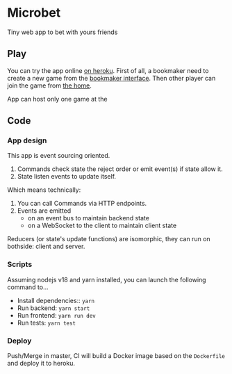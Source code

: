 # Microbet

Tiny web app to bet with yours friends

## Play

You can try the app online [on heroku](https://microbet.herokuapp.com/).
First of all, a bookmaker need to create a new game from the [bookmaker interface](https://microbet.herokuapp.com/bookmaker).
Then other player can join the game from [the home](https://microbet.herokuapp.com/).

App can host only one game at the 

## Code

### App design

This app is event sourcing oriented. 
1. Commands check state the reject order or emit event(s) if state allow it.
2. State listen events to update itself.

Which means technically:
1. You can call Commands via HTTP endpoints. 
2. Events are emitted 
    - on an event bus to maintain backend state 
    - on a WebSocket to the client to maintain client state

Reducers (or state's update functions) are isomorphic, they can run on bothside: client and server. 

### Scripts

Assuming nodejs v18 and yarn installed, you can launch the following command to...

* Install dependencies:: `yarn`
* Run backend: `yarn start`
* Run frontend: `yarn run dev`
* Run tests: `yarn test`

### Deploy

Push/Merge in master, CI will build a Docker image based on the `Dockerfile` and deploy it to heroku.

